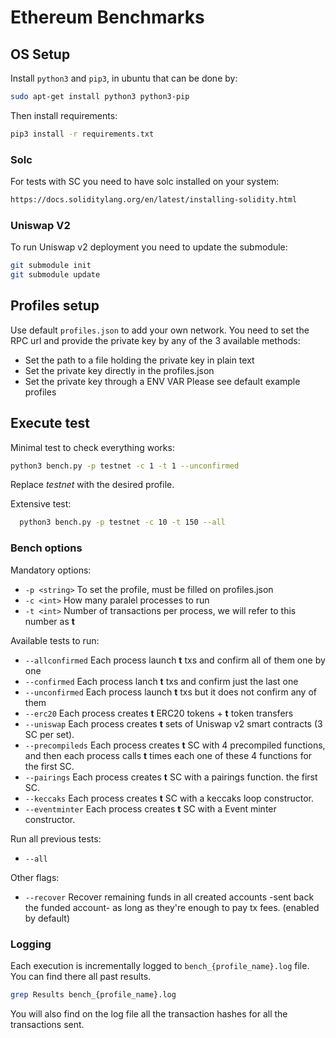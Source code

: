 # Ethereum Benchmarks
## OS Setup
Install ```python3``` and ```pip3```, in ubuntu that can be done by:
```bash
sudo apt-get install python3 python3-pip
```

Then install requirements:
```bash
pip3 install -r requirements.txt
```

### Solc
For tests with SC you need to have solc installed on your system:
```bash
https://docs.soliditylang.org/en/latest/installing-solidity.html
```

### Uniswap V2
To run Uniswap v2 deployment you need to update the submodule:
```bash
git submodule init
git submodule update
```

## Profiles setup
Use default ```profiles.json``` to add your own network.
You need to set the RPC url and provide the private key by any of the 3 available methods:
- Set the path to a file holding the private key in plain text
- Set the private key directly in the profiles.json
- Set the private key through a ENV VAR
Please see default example profiles

## Execute test
Minimal test to check everything works:
  ```bash
  python3 bench.py -p testnet -c 1 -t 1 --unconfirmed
  ```

  Replace *testnet* with the desired profile.

Extensive test:
```bash
  python3 bench.py -p testnet -c 10 -t 150 --all
  ```


  ### Bench options
  Mandatory options:
  - ```-p <string>``` To set the profile, must be filled on profiles.json
  - ```-c <int>``` How many paralel processes to run
  - ```-t <int>``` Number of transactions per process, we will refer to this number as **t**
  
  Available tests to run:
- ```--allconfirmed``` Each process launch **t** txs and confirm all of them one by one
- ```--confirmed``` Each process lanch **t** txs and confirm just the last one
- ```--unconfirmed``` Each process launch **t** txs but it does not confirm any of them
- ```--erc20``` Each process creates **t** ERC20 tokens + **t** token transfers
- ```--uniswap``` Each process creates **t** sets of Uniswap v2 smart contracts (3 SC per set).
- ```--precompileds``` Each process creates **t** SC with 4 precompiled functions, and then each process calls **t** times each one of these 4 functions for the first SC.
- ```--pairings``` Each process creates **t** SC with a pairings function. the first SC.
- ```--keccaks``` Each process creates **t** SC with a keccaks loop constructor.
- ```--eventminter``` Each process creates **t** SC with a Event minter constructor.

Run all previous tests:
- ```--all``` 

Other flags:

- ```--recover``` Recover remaining funds in all created accounts -sent back the funded account- as long as they're enough to pay tx fees. (enabled by default)

### Logging
Each execution is incrementally logged to ```bench_{profile_name}.log``` file. You can find there all past results.
```bash
grep Results bench_{profile_name}.log
```
You will also find on the log file all the transaction hashes for all the transactions sent.
